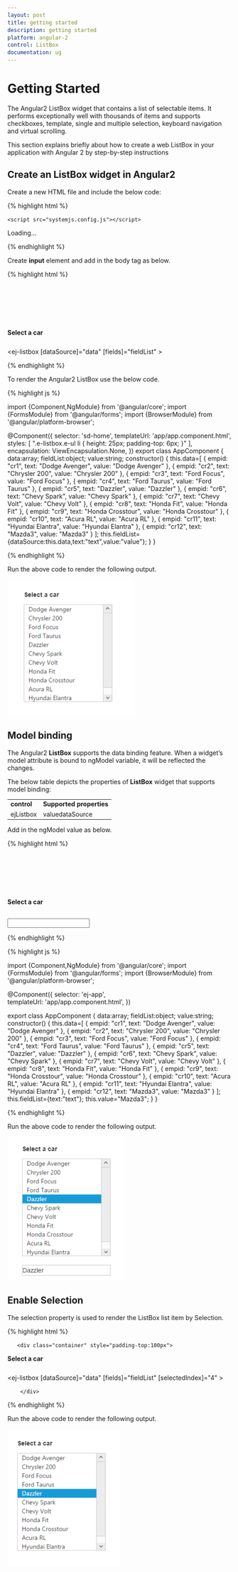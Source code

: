```yaml
---
layout: post
title: getting started
description: getting started
platform: angular-2
control: ListBox
documentation: ug
---
```


# Getting Started

The Angular2 ListBox widget that contains a list of selectable items. It performs exceptionally well with thousands of items and supports checkboxes, template, single and multiple selection, keyboard navigation and virtual scrolling.

 This section explains briefly about how to create a web ListBox in your application with Angular 2 by step-by-step instructions

## Create an ListBox widget in Angular2

Create a new HTML file and include the below code:

{% highlight html %}

<!DOCTYPE html>
<html>
   <head> 
    <link href="//cdn.syncfusion.com/{{site.releaseversion}}/js/web/flat-azure/ej.web.all.min.css" rel="stylesheet" />
    <script src="node_modules/core-js/client/shim.min.js"></script>
    <script src="node_modules/zone.js/dist/zone.js"></script>
    <script src="node_modules/reflect-metadata/Reflect.js"></script>
    <script src="node_modules/systemjs/dist/system.src.js"></script>
    <script src="https://code.jquery.com/jquery-3.1.1.min.js"></script>
    <script src="http://cdn.syncfusion.com/js/assets/external/jsrender.min.js" type="text/javascript"></script>
    <script src="https://ajax.aspnetcdn.com/ajax/jquery.validate/1.14.0/jquery.validate.min.js">
    </script>
        <script src="http://cdn.syncfusion.com/{{site.releaseversion}}/js/web/ej.web.all.min.js" type="text/javascript"></script>
    <script src ="http://cdn.syncfusion.com/{{site.releaseversion}}/js/common/ej.angular2.min.js"></script>

    <script src="systemjs.config.js"></script>
  </head>
  <body>
   <ej-app>Loading...</ej-app>
  </body>

{% endhighlight %}


Create **input** element and add in the body tag as below.

{% highlight html %}

<div class="container" style="padding-top:100px">

<div class="row">
<div class="ctrllabel" style="padding-bottom: 12px"><b>Select a car</b></div>

<ej-listbox [dataSource]="data" [fields]="fieldList" > </ej-listbox>
        </div>
</div>


{% endhighlight %}


To render the Angular2 ListBox use the below code.

{% highlight js %}

import {Component,NgModule} from '@angular/core';
import {FormsModule} from '@angular/forms';
import {BrowserModule} from '@angular/platform-browser';

@Component({
  selector: 'sd-home',
  templateUrl: 'app/app.component.html',
 styles: [
     ".e-listbox.e-ul li { height: 25px; padding-top: 6px;  }"
  ],
  encapsulation: ViewEncapsulation.None,
})
export class AppComponent {
    data:array;
    fieldList:object;
    value:string;
    constructor() {
    this.data=[
        { empid: "cr1", text: "Dodge Avenger", value: "Dodge Avenger" },
        { empid: "cr2", text: "Chrysler 200", value: "Chrysler 200" },
        { empid: "cr3", text: "Ford Focus", value: "Ford Focus" },
        { empid: "cr4", text: "Ford Taurus", value: "Ford Taurus" },
        { empid: "cr5", text: "Dazzler", value: "Dazzler" },
        { empid: "cr6", text: "Chevy Spark", value: "Chevy Spark" },
        { empid: "cr7", text: "Chevy Volt", value: "Chevy Volt" },
        { empid: "cr8", text: "Honda Fit", value: "Honda Fit" },
        { empid: "cr9", text: "Honda Crosstour", value: "Honda Crosstour" },
        { empid: "cr10", text: "Acura RL", value: "Acura RL" },
        { empid: "cr11", text: "Hyundai Elantra", value: "Hyundai Elantra" },
        { empid: "cr12", text: "Mazda3", value: "Mazda3" }
    ];
    this.fieldList={dataSource:this.data,text:"text",value:"value"};
    }
}


{% endhighlight %}


Run the above code to render the following output. 


![](Getting_Started_images\createanlistboxwidgetinangular2_img1.png)


## Model binding

The Angular2 **ListBox** supports the data binding feature. When a widget’s model attribute is bound to ngModel variable, it will be reflected the changes.

The below table depicts the properties of **ListBox** widget that supports model binding:

<table>
<tr>
<td>
<b>control</b></td><td>
<b>Supported properties</b></td></tr>
<tr>
<td>
ejListbox</td><td>
valuedataSource</td></tr>
</table>


Add in the ngModel value as below.

{% highlight html %}

<div class="container" style="padding-top:100px">
<div class="row">
<div class="ctrllabel" style="padding-bottom: 12px"><b>Select a car</b></div>
<ej-listbox [dataSource]="data" [fields]="fieldList" [value]="value" > </ej-listbox>
               <br/>
<div id="binding">
                  <input type="text" id="listValue" class="input ejinputtext" [(ngModel)]="value" />
             </div>
        </div>
</div>


{% endhighlight %}


{% highlight js %}

import {Component,NgModule} from '@angular/core';
import {FormsModule} from '@angular/forms';
import {BrowserModule} from '@angular/platform-browser';

@Component({
   selector: 'ej-app',    
  templateUrl: 'app/app.component.html',
})

export class AppComponent {
   data:array;
    fieldList:object;
    value:string;
    constructor() {
    this.data=[
        { empid: "cr1", text: "Dodge Avenger", value: "Dodge Avenger" },
        { empid: "cr2", text: "Chrysler 200", value: "Chrysler 200" },
        { empid: "cr3", text: "Ford Focus", value: "Ford Focus" },
        { empid: "cr4", text: "Ford Taurus", value: "Ford Taurus" },
        { empid: "cr5", text: "Dazzler", value: "Dazzler" },
        { empid: "cr6", text: "Chevy Spark", value: "Chevy Spark" },
        { empid: "cr7", text: "Chevy Volt", value: "Chevy Volt" },
        { empid: "cr8", text: "Honda Fit", value: "Honda Fit" },
        { empid: "cr9", text: "Honda Crosstour", value: "Honda Crosstour" },
        { empid: "cr10", text: "Acura RL", value: "Acura RL" },
        { empid: "cr11", text: "Hyundai Elantra", value: "Hyundai Elantra" },
        { empid: "cr12", text: "Mazda3", value: "Mazda3" }
    ];
    this.fieldList={text:"text"};
    this.value="Mazda3";
    }
}


{% endhighlight %}

Run the above code to render the following output. 

![](Getting_Started_images\modelbinding_img1.png)


## Enable Selection

The selection property is used to render the ListBox list item by Selection.

{% highlight html %}

       <div class="container" style="padding-top:100px">

<div class="row">
<div class="ctrllabel" style="padding-bottom: 12px"><b>Select a car</b></div>

<ej-listbox [dataSource]="data" [fields]="fieldList" [selectedIndex]="4" > </ej-listbox>

        </div>
</div>

{% endhighlight %}

Run the above code to render the following output. 

![](Getting_Started_images\enableselection_img1.png)



